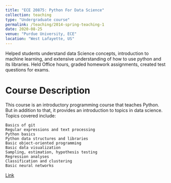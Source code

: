 ```yaml
---
title: "ECE 20875: Python For Data Science"
collection: teaching
type: "Undergraduate course"
permalink: /teaching/2014-spring-teaching-1
date: 2020-08-25
venue: "Purdue University, ECE"
location: "West Lafayette, US"
---
```


Helped students understand data Science concepts, introduction to machine learning, and extensive understanding of how to use python and its libraries. Held Office hours, graded homework assignments, created test questions for exams. 

Course Description
======
This course is an introductory programming course that teaches Python. But in addition to that, it provides an introduction to topics in data science. Topics covered include:

    Basics of git
    Regular expressions and text processing
    Python basics
    Python data structures and libraries
    Basic object-oriented programming
    Basic data visualization
    Sampling, estimation, hypothesis testing
    Regression analyses
    Classification and clustering
    Basic neural networks

[Link](https://catalog.purdue.edu/preview_course_nopop.php?catoid=13&coid=133918)
